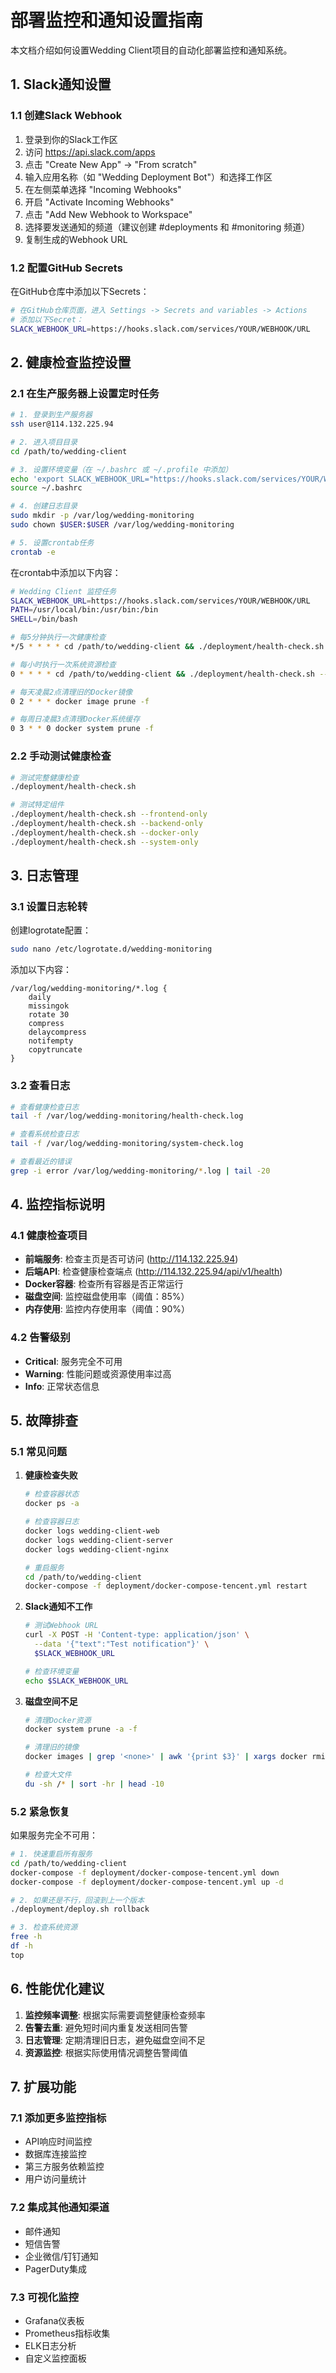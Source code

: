 # 部署监控和通知设置指南

本文档介绍如何设置Wedding Client项目的自动化部署监控和通知系统。

## 1. Slack通知设置

### 1.1 创建Slack Webhook

1. 登录到你的Slack工作区
2. 访问 https://api.slack.com/apps
3. 点击 "Create New App" -> "From scratch"
4. 输入应用名称（如 "Wedding Deployment Bot"）和选择工作区
5. 在左侧菜单选择 "Incoming Webhooks"
6. 开启 "Activate Incoming Webhooks"
7. 点击 "Add New Webhook to Workspace"
8. 选择要发送通知的频道（建议创建 #deployments 和 #monitoring 频道）
9. 复制生成的Webhook URL

### 1.2 配置GitHub Secrets

在GitHub仓库中添加以下Secrets：

```bash
# 在GitHub仓库页面，进入 Settings -> Secrets and variables -> Actions
# 添加以下Secret：
SLACK_WEBHOOK_URL=https://hooks.slack.com/services/YOUR/WEBHOOK/URL
```

## 2. 健康检查监控设置

### 2.1 在生产服务器上设置定时任务

```bash
# 1. 登录到生产服务器
ssh user@114.132.225.94

# 2. 进入项目目录
cd /path/to/wedding-client

# 3. 设置环境变量（在 ~/.bashrc 或 ~/.profile 中添加）
echo 'export SLACK_WEBHOOK_URL="https://hooks.slack.com/services/YOUR/WEBHOOK/URL"' >> ~/.bashrc
source ~/.bashrc

# 4. 创建日志目录
sudo mkdir -p /var/log/wedding-monitoring
sudo chown $USER:$USER /var/log/wedding-monitoring

# 5. 设置crontab任务
crontab -e
```

在crontab中添加以下内容：

```bash
# Wedding Client 监控任务
SLACK_WEBHOOK_URL=https://hooks.slack.com/services/YOUR/WEBHOOK/URL
PATH=/usr/local/bin:/usr/bin:/bin
SHELL=/bin/bash

# 每5分钟执行一次健康检查
*/5 * * * * cd /path/to/wedding-client && ./deployment/health-check.sh >> /var/log/wedding-monitoring/health-check.log 2>&1

# 每小时执行一次系统资源检查
0 * * * * cd /path/to/wedding-client && ./deployment/health-check.sh --system-only >> /var/log/wedding-monitoring/system-check.log 2>&1

# 每天凌晨2点清理旧的Docker镜像
0 2 * * * docker image prune -f

# 每周日凌晨3点清理Docker系统缓存
0 3 * * 0 docker system prune -f
```

### 2.2 手动测试健康检查

```bash
# 测试完整健康检查
./deployment/health-check.sh

# 测试特定组件
./deployment/health-check.sh --frontend-only
./deployment/health-check.sh --backend-only
./deployment/health-check.sh --docker-only
./deployment/health-check.sh --system-only
```

## 3. 日志管理

### 3.1 设置日志轮转

创建logrotate配置：

```bash
sudo nano /etc/logrotate.d/wedding-monitoring
```

添加以下内容：

```
/var/log/wedding-monitoring/*.log {
    daily
    missingok
    rotate 30
    compress
    delaycompress
    notifempty
    copytruncate
}
```

### 3.2 查看日志

```bash
# 查看健康检查日志
tail -f /var/log/wedding-monitoring/health-check.log

# 查看系统检查日志
tail -f /var/log/wedding-monitoring/system-check.log

# 查看最近的错误
grep -i error /var/log/wedding-monitoring/*.log | tail -20
```

## 4. 监控指标说明

### 4.1 健康检查项目

- **前端服务**: 检查主页是否可访问 (http://114.132.225.94)
- **后端API**: 检查健康检查端点 (http://114.132.225.94/api/v1/health)
- **Docker容器**: 检查所有容器是否正常运行
- **磁盘空间**: 监控磁盘使用率（阈值：85%）
- **内存使用**: 监控内存使用率（阈值：90%）

### 4.2 告警级别

- **Critical**: 服务完全不可用
- **Warning**: 性能问题或资源使用率过高
- **Info**: 正常状态信息

## 5. 故障排查

### 5.1 常见问题

1. **健康检查失败**
   ```bash
   # 检查容器状态
   docker ps -a
   
   # 检查容器日志
   docker logs wedding-client-web
   docker logs wedding-client-server
   docker logs wedding-client-nginx
   
   # 重启服务
   cd /path/to/wedding-client
   docker-compose -f deployment/docker-compose-tencent.yml restart
   ```

2. **Slack通知不工作**
   ```bash
   # 测试Webhook URL
   curl -X POST -H 'Content-type: application/json' \
     --data '{"text":"Test notification"}' \
     $SLACK_WEBHOOK_URL
   
   # 检查环境变量
   echo $SLACK_WEBHOOK_URL
   ```

3. **磁盘空间不足**
   ```bash
   # 清理Docker资源
   docker system prune -a -f
   
   # 清理旧的镜像
   docker images | grep '<none>' | awk '{print $3}' | xargs docker rmi
   
   # 检查大文件
   du -sh /* | sort -hr | head -10
   ```

### 5.2 紧急恢复

如果服务完全不可用：

```bash
# 1. 快速重启所有服务
cd /path/to/wedding-client
docker-compose -f deployment/docker-compose-tencent.yml down
docker-compose -f deployment/docker-compose-tencent.yml up -d

# 2. 如果还是不行，回滚到上一个版本
./deployment/deploy.sh rollback

# 3. 检查系统资源
free -h
df -h
top
```

## 6. 性能优化建议

1. **监控频率调整**: 根据实际需要调整健康检查频率
2. **告警去重**: 避免短时间内重复发送相同告警
3. **日志管理**: 定期清理旧日志，避免磁盘空间不足
4. **资源监控**: 根据实际使用情况调整告警阈值

## 7. 扩展功能

### 7.1 添加更多监控指标

- API响应时间监控
- 数据库连接监控
- 第三方服务依赖监控
- 用户访问量统计

### 7.2 集成其他通知渠道

- 邮件通知
- 短信告警
- 企业微信/钉钉通知
- PagerDuty集成

### 7.3 可视化监控

- Grafana仪表板
- Prometheus指标收集
- ELK日志分析
- 自定义监控面板